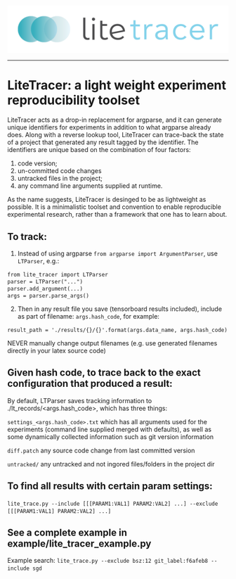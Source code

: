 ![lite_tracer Logo](https://github.com/BorealisAI/lite_tracer/blob/master/logos/Litetracer-Logo-Full-LB.png)

--------------------------------------------------------------------------------

# LiteTracer: a light weight experiment reproducibility toolset

LiteTracer acts as a drop-in replacement for argparse, and it can generate unique identifiers for experiments in addition to what argparse already does.
Along with a reverse lookup tool, LiteTracer can trace-back the state of a project that generated any result tagged by the identifier.
The identifiers are unique based on the combination of four factors:
1) code version;
2) un-committed code changes
3) untracked files in the project;
3) any command line arguments supplied at runtime.

As the name suggests, LiteTracer is desinged to be as lightweight as possible. It is a minimalistic toolset and convention to enable reproducible experimental research, rather than a framework that one has to learn about. 

## To track:

1) Instead of using argparse `from argparse import ArgumentParser`, use `LTParser`, e.g.:

```
from lite_tracer import LTParser
parser = LTParser("...")
parser.add_argument(...)
args = parser.parse_args()
```

2) Then in any result file you save (tensorboard results included), include as part of filename: `args.hash_code`, for example:
```
result_path = './results/{}/{}'.format(args.data_name, args.hash_code)
```

NEVER manually change output filenames (e.g. use generated filenames directly in your latex source code)

## Given hash code, to trace back to the exact configuration that produced a result:
By default, LTParser saves tracking information to ./lt_records/<args.hash_code>, which has three things:

`settings_<args.hash_code>.txt` which has all arguments used for the experiments (command line supplied merged with defaults),
 as well as some dynamically collected information such as git version information
 
`diff.patch` any source code change from last committed version

`untracked/` any untracked and not ingored files/folders in the project dir

## To find all results with certain param settings:
`lite_trace.py --include [[[PARAM1:VAL1] PARAM2:VAL2] ...] --exclude [[[PARAM1:VAL1] PARAM2:VAL2] ...]`

## See a complete example in example/lite_tracer_example.py
Example search:
`lite_trace.py --exclude bsz:12 git_label:f6afeb8 --include sgd`
